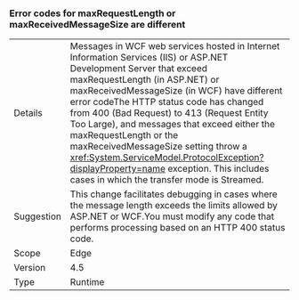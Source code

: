 ### Error codes for maxRequestLength or maxReceivedMessageSize are different


|   |   |
|---|---|
|Details|Messages in WCF web services hosted in Internet Information Services (IIS) or ASP.NET Development Server that exceed maxRequestLength (in ASP.NET) or maxReceivedMessageSize (in WCF) have different error codeThe HTTP status code has changed from 400 (Bad Request) to 413 (Request Entity Too Large), and messages that exceed either the maxRequestLength or the maxReceivedMessageSize setting throw a <xref:System.ServiceModel.ProtocolException?displayProperty=name> exception. This includes cases in which the transfer mode is Streamed.|
|Suggestion|This change facilitates debugging in cases where the message length exceeds the limits allowed by ASP.NET or WCF.You must modify any code that performs processing based on an HTTP 400 status code.|
|Scope|Edge|
|Version|4.5|
|Type|Runtime|

